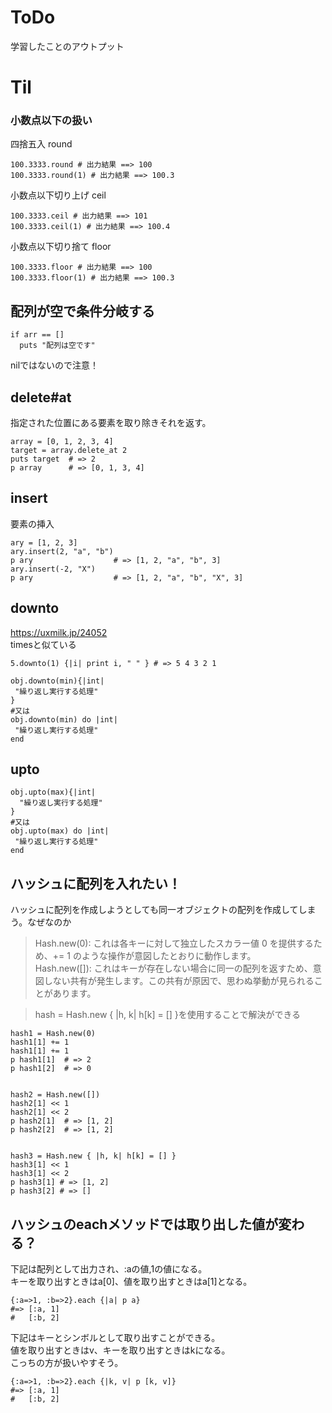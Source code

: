 # ToDo
学習したことのアウトプット

# Til
### 小数点以下の扱い
四捨五入 round
```
100.3333.round # 出力結果 ==> 100
100.3333.round(1) # 出力結果 ==> 100.3
```
小数点以下切り上げ ceil
```
100.3333.ceil # 出力結果 ==> 101
100.3333.ceil(1) # 出力結果 ==> 100.4
```
小数点以下切り捨て floor
```
100.3333.floor # 出力結果 ==> 100
100.3333.floor(1) # 出力結果 ==> 100.3
```

## 配列が空で条件分岐する
```
if arr == []
  puts "配列は空です"
```
nilではないので注意！

## delete#at
指定された位置にある要素を取り除きそれを返す。
```
array = [0, 1, 2, 3, 4]
target = array.delete_at 2
puts target  # => 2
p array      # => [0, 1, 3, 4]
```

## insert
要素の挿入
```
ary = [1, 2, 3]
ary.insert(2, "a", "b")
p ary                  # => [1, 2, "a", "b", 3]
ary.insert(-2, "X")
p ary                  # => [1, 2, "a", "b", "X", 3]
```

## downto
https://uxmilk.jp/24052<br>
timesと似ている
```
5.downto(1) {|i| print i, " " } # => 5 4 3 2 1
```
```
obj.downto(min){|int|
 "繰り返し実行する処理"
}
#又は
obj.downto(min) do |int|
 "繰り返し実行する処理"
end
```
## upto
```
obj.upto(max){|int|
  "繰り返し実行する処理"
}
#又は
obj.upto(max) do |int|
 "繰り返し実行する処理"
end
```

## ハッシュに配列を入れたい！
ハッシュに配列を作成しようとしても同一オブジェクトの配列を作成してしまう。なぜなのか
>Hash.new(0): これは各キーに対して独立したスカラー値 0 を提供するため、+= 1 のような操作が意図したとおりに動作します。<br>
Hash.new([]): これはキーが存在しない場合に同一の配列を返すため、意図しない共有が発生します。この共有が原因で、思わぬ挙動が見られることがあります。

>hash = Hash.new { |h, k| h[k] = [] }を使用することで解決ができる

```
hash1 = Hash.new(0)
hash1[1] += 1
hash1[1] += 1
p hash1[1]  # => 2
p hash1[2]  # => 0


hash2 = Hash.new([])
hash2[1] << 1
hash2[1] << 2
p hash2[1]  # => [1, 2]
p hash2[2]  # => [1, 2]


hash3 = Hash.new { |h, k| h[k] = [] }
hash3[1] << 1
hash3[1] << 2
p hash3[1] # => [1, 2]
p hash3[2] # => []
```

## ハッシュのeachメソッドでは取り出した値が変わる？

下記は配列として出力され、:aの値,1の値になる。<br>
キーを取り出すときはa[0]、値を取り出すときはa[1]となる。<br>
```
{:a=>1, :b=>2}.each {|a| p a}
#=> [:a, 1]
#   [:b, 2]
```

下記はキーとシンボルとして取り出すことができる。<br>
値を取り出すときはv、キーを取り出すときはkになる。<br>
こっちの方が扱いやすそう。
```
{:a=>1, :b=>2}.each {|k, v| p [k, v]}
#=> [:a, 1]
#   [:b, 2]
```
